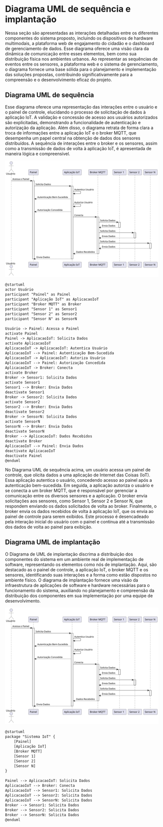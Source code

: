 # Diagrama UML de sequência e implantação

Nessa seção são apresentadas as interações detalhadas entre os diferentes componentes do sistema proposto, incluindo os dispositivos de hardware multimodais, a plataforma web de engajamento do cidadão e o dashboard de gerenciamento de dados. Esse diagrama oferece uma visão clara da dinâmica de comunicação entre esses elementos, bem como sua distribuição física nos ambientes urbanos. Ao representar as sequências de eventos entre os sensores, a plataforma web e o sistema de gerenciamento, o diagrama fornece uma base sólida para o planejamento e implementação das soluções propostas, contribuindo significativamente para a compreensão e o desenvolvimento eficaz do projeto.

## Diagrama UML de sequência

Esse diagrama oferece uma representação das interações entre o usuário e o painel de controle, elucidando o processo de solicitação de dados à aplicação IoT. A validação e concessão de acesso aos usuários autorizados são explicitadas, demonstrando a funcionalidade de autenticação e autorização da aplicação. Além disso, o diagrama retrata de forma clara a troca de informações entre a aplicação IoT e o broker MQTT, que desempenha um papel central na obtenção de dados dos sensores distribuídos. A sequência de interações entre o broker e os sensores, assim como a transmissão de dados de volta à aplicação IoT, é apresentada de maneira lógica e compreensível.

![Diagrama UML de sequencia](../../../static/img/uml-sequencia.svg)

```
@startuml
actor Usuário
participant "Painel" as Painel
participant "Aplicação IoT" as AplicacaoIoT
participant "Broker MQTT" as Broker
participant "Sensor 1" as Sensor1
participant "Sensor 2" as Sensor2
participant "Sensor N" as SensorN

Usuário -> Painel: Acessa o Painel
activate Painel
Painel -> AplicacaoIoT: Solicita Dados
activate AplicacaoIoT
AplicacaoIoT -> AplicacaoIoT: Autentica Usuário
AplicacaoIoT --> Painel: Autenticação Bem-Sucedida
AplicacaoIoT -> AplicacaoIoT: Autoriza Usuário
AplicacaoIoT --> Painel: Autorização Concedida
AplicacaoIoT -> Broker: Conecta
activate Broker
Broker -> Sensor1: Solicita Dados
activate Sensor1
Sensor1 --> Broker: Envia Dados
deactivate Sensor1
Broker -> Sensor2: Solicita Dados
activate Sensor2
Sensor2 --> Broker: Envia Dados
deactivate Sensor2
Broker -> SensorN: Solicita Dados
activate SensorN
SensorN --> Broker: Envia Dados
deactivate SensorN
Broker --> AplicacaoIoT: Dados Recebidos
deactivate Broker
AplicacaoIoT --> Painel: Envia Dados
deactivate AplicacaoIoT
deactivate Painel
@enduml

```

No Diagrama UML de sequência acima, um usuário acessa um painel de controle, que olicita dados a uma aplicação de Internet das Coisas (IoT). Essa aplicação autentica o usuário, concedendo acesso ao painel após a autenticação bem-sucedida. Em seguida, a aplicação autoriza o usuário e se conecta a um broker MQTT, que é responsável por gerenciar a comunicação entre os diversos sensores e a aplicação. O broker envia solicitações aos sensores, como Sensor 1, Sensor 2 e Sensor N, que respondem enviando os dados solicitados de volta ao broker. Finalmente, o broker envia os dados recebidos de volta à aplicação IoT, que os envia ao painel de controle para serem exibidos. Este processo é desencadeado pela interação inicial do usuário com o painel e continua até a transmissão dos dados de volta ao painel para exibição.

## Diagrama UML de implantação

O Diagrama de UML de implantação discrima a distribuição dos componentes do sistema em um ambiente real de implementação de software, representando os elementos como nós de implantação. Aqui, são destacado as o painel de controle, a aplicação IoT, o broker MQTT e os sensores, identificando suas interações e a forma como estão dispostos no ambiente físico. O diagrama de implantação fornece uma visão da infraestrutura de aplicações de software e hardware necessárias para o funcionamento do sistema, auxiliando no planejamento e compreensão da distribuição dos componentes em sua implementação por uma equipe de desenvolvimento.

![Diagrama UML de sequencia](../../../static/img/uml-sequencia.svg)

```
@startuml
package "Sistema IoT" {
    [Painel]
    [Aplicação IoT]
    [Broker MQTT]
    [Sensor 1]
    [Sensor 2]
    [Sensor N]
}

Painel --> AplicacaoIoT: Solicita Dados
AplicacaoIoT --> Broker: Conecta
AplicacaoIoT --> Sensor1: Solicita Dados
AplicacaoIoT --> Sensor2: Solicita Dados
AplicacaoIoT --> SensorN: Solicita Dados
Broker --> Sensor1: Solicita Dados
Broker --> Sensor2: Solicita Dados
Broker --> SensorN: Solicita Dados
@enduml

```
